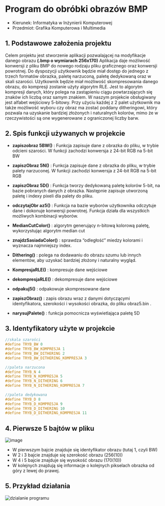 # Program do obróbki obrazów BMP

- Kierunek: Informatyka w Inżynierii Komputerowej 
- Przedmiot: Grafika Komputerowa i Multimedia 


## 1. Podstawowe założenia projektu 
Celem projektu jest stworzenie aplikacji pozwalającej na modyfikacje danego obrazu **(.bmp o wymiarach 256x170)** 
Aplikacja daje możliwość konwersji z pliku BMP do nowego rodzaju pliku graficznego oraz konwersji powrotnej. 
Do dyspozycji użytkownik będzie miał dostęp do jednego z trzech formatów obrazka, paletę narzuconą, 
paletę dedykowaną oraz w skali szarości. Użytkownik będzie miał możliwość skompresowania danego obrazu, 
do kompresji zostanie użyty algorytm RLE. Jest to algorytm kompresji danych, który polega na zastąpieniu ciągu powtarzających się 
znaków ich liczbą oraz samym znakiem. W naszym projekcie obsługiwany jest alfabet wejściowy 5-bitowy. 
Przy użyciu każdej z 2 palet użytkownik ma także możliwość wyboru czy obraz ma zostać poddany ditheringowi, 
który pozwala na uzyskanie bardziej złożonych i naturalnych kolorów, mimo że w rzeczywistości są one wygenerowane z ograniczonej liczby barw. 
 
## 2. Spis funkcji używanych w projekcie 
  
- **zapiszobraz 5BW()** : 
Funkcja zapisuje dane z obrazka do pliku, w trybie odcieni szarości. W funkcji zachodzi konwersja z 24-bit RGB na 5-bit BW 	 

- **zapiszObraz 5N()** :
Funkcja zapisuje dane z obrazka do pliku, w trybie palety narzuconej. W funkcji zachodzi konwersja z 24-bit RGB na 5-bit RGB 	 
 
- **zapiszObraz 5D()** : 
Funkcja tworzy dedykowaną paletę kolorów 5-bit, na bazie pobranych danych z obrazka. Następnie zapisuje utworzoną paletę i indexy pixeli dla palety do pliku. 
 	 
- **odczytajObr az5()** : 
Funkcja na bazie wyborów użytkownika odczytuje dane i dokonuje konwersji powrotnej. Funkcja działa dla wszystkich możliwych kombinacji wyborów. 	 
 
- **MedianCutColor()** : algorytm generujący n-bitową kolorową paletę, wykorzystując algorytm median cut 
- **znajdzSasiadaColor()** : sprawdza “odległość” miedzy kolorami i wyznacza najmniejszy index. 
- **Dithering()** : polega na dodawaniu do obrazu szumu lub innych elementów, aby uzyskać bardziej złożony i naturalny wygląd. 
- **KompresjaRLE()** : kompresuje dane wejściowe 
- **dekompresjaRLE()** : dekompresuje dane wejściowe 
- **odpakuj5()** : odpakowuje skompresowane dane 
- **zapiszObraz()** : zapis obrazu wraz z danymi dotyczącymi identyfikatora, szerokości i wysokości obrazka, do pliku obraz5.bin . 
- **narysujPalete()** : funkcja pomocnicza wyświetlająca paletę 5D 
 
 
## 3. Identyfikatory użyte w projekcie
```c++
//skala szarości 
#define TRYB_BW 0 
#define TRYB_BW_KOMPRESJA 1 
#define TRYB_BW_DITHERING 2 
#define TRYB_BW_DITHERING_KOMPRESJA 3 
 
//paleta narzucona 
#define TRYB_N 4 
#define TRYB_N_KOMPRESJA 5 
#define TRYB_N_DITHERING 6 
#define TRYB_N_DITHERING_KOMPRESJA 7 
 
//paleta dedykowana 
#define TRYB_D 8 
#define TRYB_D_KOMPRESJA 9 
#define TRYB_D_DITHERING 10 
#define TRYB_D_DITHERING_KOMPRESJA 11 
```
 
## 4. Pierwsze 5 bajtów w pliku 

![image](https://user-images.githubusercontent.com/129612952/235689047-4d3b769d-3006-40a1-a8c7-bd0cfe90f57a.png)

- W pierwszym bajcie znajduje się identyfikator obrazu (tutaj 1, czyli BW) 
- W 2 i 3 bajcie znajduje się szerokość obrazu (256(10)) 
- W 4 i 5 bajcie znajduje się wysokość obrazu (170(10)) 
- W kolejnych znajdują się informacje o kolejnych pikselach obrazka od góry z lewej do prawej. 
 
## 5. Przykład działania
![dzialanie programu](https://user-images.githubusercontent.com/129612952/235689953-fbf79518-6da0-4dab-bd28-e708ed7a9f90.png)
